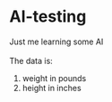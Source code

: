 # AI-testing
Just me learning some AI<br/><br/>
The data is:<br/>
1. weight in pounds
2. height in inches